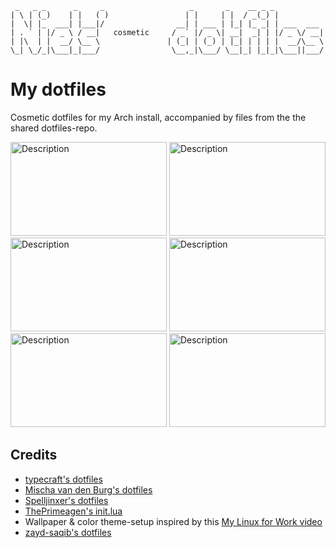 ```
 _   _ _      _     _                   _       _    __ _ _           
| \ | (_)    | |   ( )                 | |     | |  / _(_) |          
|  \| |_  ___| |___|/                __| | ___ | |_| |_ _| | ___  ___ 
| . ` | |/ _ \ / __|   cosmetic     / _` |/ _ \| __|  _| | |/ _ \/ __|
| |\  | |  __/ \__ \               | (_| | (_) | |_| | | | |  __/\__ \
\_| \_/_|\___|_|___/                \__,_|\___/ \__|_| |_|_|\___||___/
```

# My dotfiles

Cosmetic dotfiles for my Arch install, accompanied by files from the the shared dotfiles-repo.

<img src="https://github.com/user-attachments/assets/6d405451-d251-4644-879f-e8e23bf18bfc" alt="Description" width="250" height="150" />
<img src="https://github.com/user-attachments/assets/b065c1c5-fbc3-47f0-9f9d-79d702068f09" alt="Description" width="250" height="150" />
<img src="https://github.com/user-attachments/assets/eaae4ee6-5f1c-4d86-9ea3-942a98fb63ea" alt="Description" width="250" height="150" />
<img src="https://github.com/user-attachments/assets/3e7fcc72-471d-444d-916e-40a4c7f6c491" alt="Description" width="250" height="150" />
<img src="https://github.com/user-attachments/assets/de50eb25-9eb7-4c7f-a3c7-29bb66038524" alt="Description" width="250" height="150" />
<img src="https://github.com/user-attachments/assets/b78be2be-87a0-407e-9dd0-39fe00b0e88c" alt="Description" width="250" height="150" />

## Credits

- [typecraft's dotfiles](https://github.com/typecraft-dev/dotfiles)
- [Mischa van den Burg's dotfiles](https://github.com/mischavandenburg/dotfiles)
- [Spelljinxer's dotfiles](https://github.com/Spelljinxer/dotfiles)
- [ThePrimeagen's init.lua](https://github.com/ThePrimeagen/init.lua/)
- Wallpaper & color theme-setup inspired by this [My Linux for Work video](https://www.youtube.com/watch?v=EujO_5KvCCo)
- [zayd-saqib's dotfiles](https://github.com/zayd-saqib/hyprland-dotfiles/tree/main)
